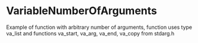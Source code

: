 # VariableNumberOfArguments
Example of function with arbitrary number of arguments, function uses type va_list and functions va_start, va_arg, va_end, va_copy from stdarg.h
